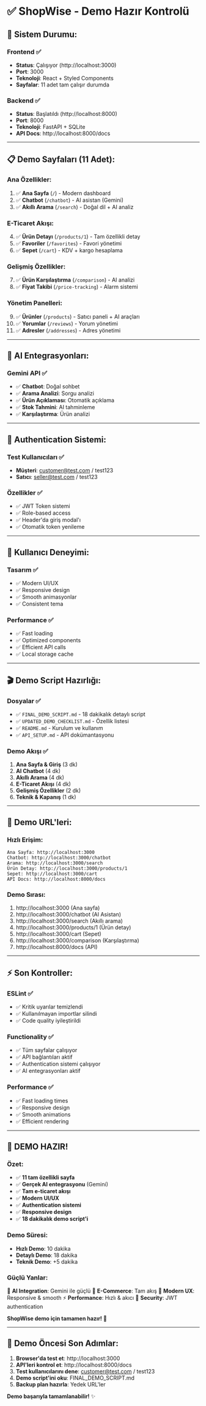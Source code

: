 # ✅ ShopWise - Demo Hazır Kontrolü

## 🚀 **Sistem Durumu:**

### **Frontend** ✅
- **Status**: Çalışıyor (http://localhost:3000)
- **Port**: 3000
- **Teknoloji**: React + Styled Components
- **Sayfalar**: 11 adet tam çalışır durumda

### **Backend** ✅  
- **Status**: Başlatıldı (http://localhost:8000)
- **Port**: 8000
- **Teknoloji**: FastAPI + SQLite
- **API Docs**: http://localhost:8000/docs

---

## 📋 **Demo Sayfaları (11 Adet):**

### **Ana Özellikler:**
1. ✅ **Ana Sayfa** (`/`) - Modern dashboard
2. ✅ **Chatbot** (`/chatbot`) - AI asistan (Gemini)
3. ✅ **Akıllı Arama** (`/search`) - Doğal dil + AI analiz

### **E-Ticaret Akışı:**
4. ✅ **Ürün Detayı** (`/products/1`) - Tam özellikli detay
5. ✅ **Favoriler** (`/favorites`) - Favori yönetimi
6. ✅ **Sepet** (`/cart`) - KDV + kargo hesaplama

### **Gelişmiş Özellikler:**
7. ✅ **Ürün Karşılaştırma** (`/comparison`) - AI analizi
8. ✅ **Fiyat Takibi** (`/price-tracking`) - Alarm sistemi

### **Yönetim Panelleri:**
9. ✅ **Ürünler** (`/products`) - Satıcı paneli + AI araçları
10. ✅ **Yorumlar** (`/reviews`) - Yorum yönetimi
11. ✅ **Adresler** (`/addresses`) - Adres yönetimi

---

## 🤖 **AI Entegrasyonları:**

### **Gemini API** ✅
- ✅ **Chatbot**: Doğal sohbet
- ✅ **Arama Analizi**: Sorgu analizi
- ✅ **Ürün Açıklaması**: Otomatik açıklama
- ✅ **Stok Tahmini**: AI tahminleme
- ✅ **Karşılaştırma**: Ürün analizi

---

## 🔐 **Authentication Sistemi:**

### **Test Kullanıcıları** ✅
- **Müşteri**: customer@test.com / test123
- **Satıcı**: seller@test.com / test123

### **Özellikler** ✅
- ✅ JWT Token sistemi
- ✅ Role-based access
- ✅ Header'da giriş modal'ı
- ✅ Otomatik token yenileme

---

## 📱 **Kullanıcı Deneyimi:**

### **Tasarım** ✅
- ✅ Modern UI/UX
- ✅ Responsive design
- ✅ Smooth animasyonlar
- ✅ Consistent tema

### **Performance** ✅
- ✅ Fast loading
- ✅ Optimized components
- ✅ Efficient API calls
- ✅ Local storage cache

---

## 🎬 **Demo Script Hazırlığı:**

### **Dosyalar** ✅
- ✅ `FINAL_DEMO_SCRIPT.md` - 18 dakikalık detaylı script
- ✅ `UPDATED_DEMO_CHECKLIST.md` - Özellik listesi
- ✅ `README.md` - Kurulum ve kullanım
- ✅ `API_SETUP.md` - API dokümantasyonu

### **Demo Akışı** ✅
1. **Ana Sayfa & Giriş** (3 dk)
2. **AI Chatbot** (4 dk)  
3. **Akıllı Arama** (4 dk)
4. **E-Ticaret Akışı** (4 dk)
5. **Gelişmiş Özellikler** (2 dk)
6. **Teknik & Kapanış** (1 dk)

---

## 🎯 **Demo URL'leri:**

### **Hızlı Erişim:**
```
Ana Sayfa: http://localhost:3000
Chatbot: http://localhost:3000/chatbot
Arama: http://localhost:3000/search
Ürün Detay: http://localhost:3000/products/1
Sepet: http://localhost:3000/cart
API Docs: http://localhost:8000/docs
```

### **Demo Sırası:**
1. http://localhost:3000 (Ana sayfa)
2. http://localhost:3000/chatbot (AI Asistan)
3. http://localhost:3000/search (Akıllı arama)
4. http://localhost:3000/products/1 (Ürün detay)
5. http://localhost:3000/cart (Sepet)
6. http://localhost:3000/comparison (Karşılaştırma)
7. http://localhost:8000/docs (API)

---

## ⚡ **Son Kontroller:**

### **ESLint** ✅
- ✅ Kritik uyarılar temizlendi
- ✅ Kullanılmayan importlar silindi
- ✅ Code quality iyileştirildi

### **Functionality** ✅
- ✅ Tüm sayfalar çalışıyor
- ✅ API bağlantıları aktif
- ✅ Authentication sistemi çalışıyor
- ✅ AI entegrasyonları aktif

### **Performance** ✅
- ✅ Fast loading times
- ✅ Responsive design
- ✅ Smooth animations
- ✅ Efficient rendering

---

## 🎉 **DEMO HAZIR!**

### **Özet:**
- ✅ **11 tam özellikli sayfa**
- ✅ **Gerçek AI entegrasyonu** (Gemini)
- ✅ **Tam e-ticaret akışı**
- ✅ **Modern UI/UX**
- ✅ **Authentication sistemi**
- ✅ **Responsive design**
- ✅ **18 dakikalık demo script'i**

### **Demo Süresi:**
- **Hızlı Demo**: 10 dakika
- **Detaylı Demo**: 18 dakika
- **Teknik Demo**: +5 dakika

### **Güçlü Yanlar:**
🤖 **AI Integration**: Gemini ile güçlü
🛒 **E-Commerce**: Tam akış
📱 **Modern UX**: Responsive & smooth
⚡ **Performance**: Hızlı & akıcı
🔐 **Security**: JWT authentication

**ShopWise demo için tamamen hazır! 🚀**

---

## 🚨 **Demo Öncesi Son Adımlar:**

1. **Browser'da test et**: http://localhost:3000
2. **API'leri kontrol et**: http://localhost:8000/docs
3. **Test kullanıcılarını dene**: customer@test.com / test123
4. **Demo script'ini oku**: FINAL_DEMO_SCRIPT.md
5. **Backup plan hazırla**: Yedek URL'ler

**Demo başarıyla tamamlanabilir!** ✨